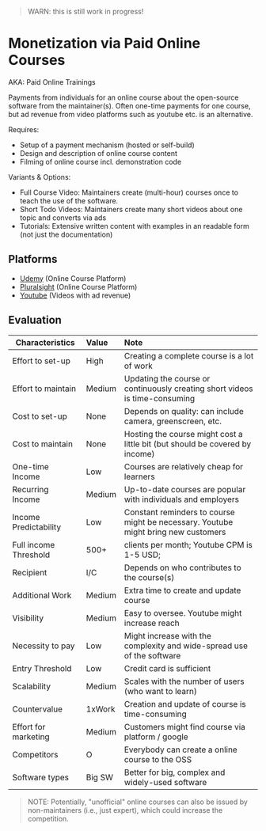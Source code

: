 > WARN: this is still work in progress!

# Monetization via Paid Online Courses
AKA: Paid Online Trainings

Payments from individuals for an online course about the open-source software from the maintainer(s).
Often one-time payments for one course, but ad revenue from video platforms such as youtube etc. is an alternative.

Requires:
* Setup of a payment mechanism (hosted or self-build)
* Design and description of online course content
* Filming of online course incl. demonstration code

Variants & Options:
* Full Course Video: Maintainers create (multi-hour) courses once to teach the use of the software.
* Short Todo Videos: Maintainers create many short videos about one topic and converts via ads
* Tutorials: Extensive written content with examples in an readable form (not just the documentation)

## Platforms
* [Udemy](https://www.udemy.com/) (Online Course Platform)
* [Pluralsight](https://www.pluralsight.com/) (Online Course Platform)
* [Youtube](https://www.youtube.com/) (Videos with ad revenue)

## Evaluation

| Characteristics                   | Value  | Note |
| --------------------------------- |:------ |:---- |
| Effort to set-up                  | High   | Creating a complete course is a lot of work
| Effort to maintain                | Medium | Updating the course or continuously creating short videos is time-consuming
| Cost to set-up                    | None   | Depends on quality: can include camera, greenscreen, etc.
| Cost to maintain                  | None   | Hosting the course might cost a little bit (but should be covered by income)
| One-time Income                   | Low    | Courses are relatively cheap for learners
| Recurring Income                  | Medium | Up-to-date courses are popular with individuals and employers
| Income Predictability             | Low    | Constant reminders to course might be necessary. Youtube might bring new customers
| Full income Threshold             | 500+   | clients per month; Youtube CPM is 1-5 USD; 
| Recipient                         | I/C    | Depends on who contributes to the course(s)
| Additional Work                   | Medium | Extra time to create and update course
| Visibility                        | Medium | Easy to oversee. Youtube might increase reach
| Necessity to pay                  | Low    | Might increase with the complexity and wide-spread use of the software
| Entry Threshold                   | Low    | Credit card is sufficient
| Scalability                       | Medium | Scales with the number of users (who want to learn)
| Countervalue                      | 1xWork | Creation and update of course is time-consuming
| Effort for marketing              | Medium | Customers might find course via platform / google
| Competitors                       | O      | Everybody can create a online course to the OSS
| Software types                    | Big SW | Better for big, complex and widely-used software

> NOTE: Potentially, "unofficial" online courses can also be issued by non-maintainers (i.e., just expert), which could increase the competition.
